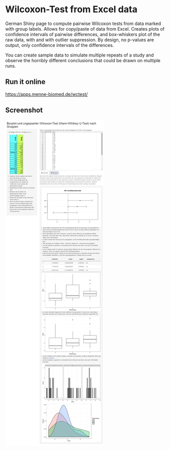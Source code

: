 # Wilcoxon-Test from Excel data

German Shiny page to compute pairwise Wilcoxon tests from data marked with group labels.
Allows for copy/paste of data from Excel. Creates plots of confidence intervals of pairwise differences, and box-whiskers plot of the raw data, with and with outlier suppression. By design, no p-values are output, only confidence intervals of the differences. 

You can create sample data to simulate multiple repeats of a study and observe the horribly different conclusions that could be drawn on multiple runs. 

## Run it online

https://apps.menne-biomed.de/wctest/

## Screenshot

![Screenshot](screenshot.png)
